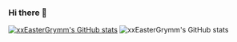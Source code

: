 ### Hi there 👋

[![xxEasterGrymm's GitHub stats](https://github-readme-stats.vercel.app/api?username=xxEasterGrymm)](https://github.com/anuraghazra/github-readme-stats)
![xxEasterGrymm's GitHub stats](https://github-readme-stats.vercel.app/api?username=xxEasterGrymm&hide=contribs,prs)


<!--
**xxEasterGrymm/xxEasterGrymm** is a ✨ _special_ ✨ repository because its `README.md` (this file) appears on your GitHub profile.

Here are some ideas to get you started:

- 🔭 I’m currently working on ...
- 🌱 I’m currently learning ...
- 👯 I’m looking to collaborate on ...
- 🤔 I’m looking for help with ...
- 💬 Ask me about ...
- 📫 How to reach me: ...
- 😄 Pronouns: ...
- ⚡ Fun fact: ...
-->
